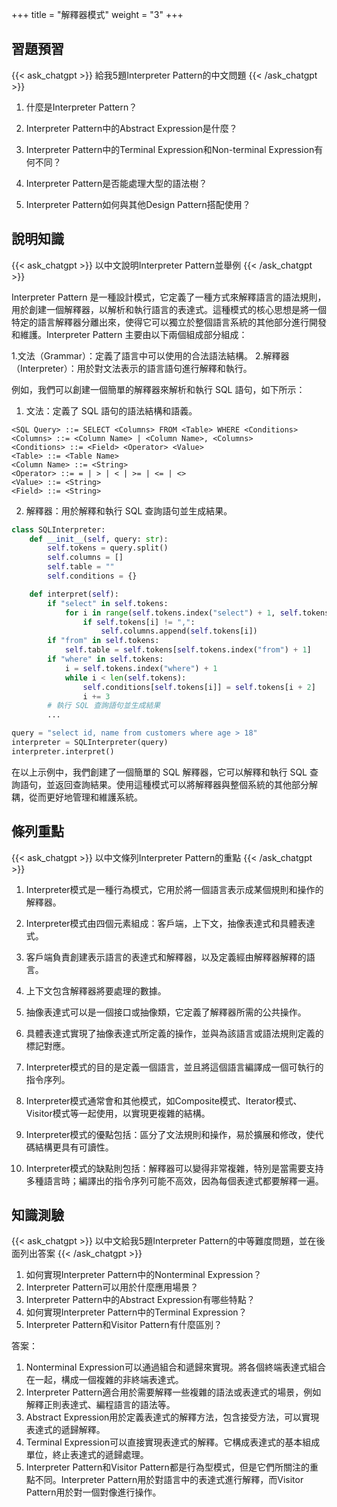 +++
title = "解釋器模式"
weight = "3"
+++
## 習題預習
{{< ask_chatgpt >}}
給我5題Interpreter Pattern的中文問題
{{< /ask_chatgpt >}}



1. 什麼是Interpreter Pattern？

2. Interpreter Pattern中的Abstract Expression是什麼？

3. Interpreter Pattern中的Terminal Expression和Non-terminal Expression有何不同？

4. Interpreter Pattern是否能處理大型的語法樹？

5. Interpreter Pattern如何與其他Design Pattern搭配使用？   

## 說明知識
{{< ask_chatgpt >}}
以中文說明Interpreter Pattern並舉例
{{< /ask_chatgpt >}}



Interpreter Pattern 是一種設計模式，它定義了一種方式來解釋語言的語法規則，用於創建一個解釋器，以解析和執行語言的表達式。這種模式的核心思想是將一個特定的語言解釋器分離出來，使得它可以獨立於整個語言系統的其他部分進行開發和維護。Interpreter Pattern 主要由以下兩個組成部分組成：

1.文法（Grammar）：定義了語言中可以使用的合法語法結構。
2.解釋器（Interpreter）：用於對文法表示的語言語句進行解釋和執行。

例如，我們可以創建一個簡單的解釋器來解析和執行 SQL 語句，如下所示：

1. 文法：定義了 SQL 語句的語法結構和語義。

```
<SQL Query> ::= SELECT <Columns> FROM <Table> WHERE <Conditions>
<Columns> ::= <Column Name> | <Column Name>, <Columns>
<Conditions> ::= <Field> <Operator> <Value>
<Table> ::= <Table Name>
<Column Name> ::= <String>
<Operator> ::= = | > | < | >= | <= | <>
<Value> ::= <String>
<Field> ::= <String>
```

2. 解釋器：用於解釋和執行 SQL 查詢語句並生成結果。

```python
class SQLInterpreter:
    def __init__(self, query: str):
        self.tokens = query.split()
        self.columns = []
        self.table = ""
        self.conditions = {}

    def interpret(self):
        if "select" in self.tokens:
            for i in range(self.tokens.index("select") + 1, self.tokens.index("from")):
                if self.tokens[i] != ",":
                    self.columns.append(self.tokens[i])
        if "from" in self.tokens:
            self.table = self.tokens[self.tokens.index("from") + 1]
        if "where" in self.tokens:
            i = self.tokens.index("where") + 1
            while i < len(self.tokens):
                self.conditions[self.tokens[i]] = self.tokens[i + 2]
                i += 3
        # 執行 SQL 查詢語句並生成結果
        ...

query = "select id, name from customers where age > 18"
interpreter = SQLInterpreter(query)
interpreter.interpret()
```

在以上示例中，我們創建了一個簡單的 SQL 解釋器，它可以解釋和執行 SQL 查詢語句，並返回查詢結果。使用這種模式可以將解釋器與整個系統的其他部分解耦，從而更好地管理和維護系統。   

## 條列重點
{{< ask_chatgpt >}}
以中文條列Interpreter Pattern的重點
{{< /ask_chatgpt >}}



1. Interpreter模式是一種行為模式，它用於將一個語言表示成某個規則和操作的解釋器。

2. Interpreter模式由四個元素組成：客戶端，上下文，抽像表達式和具體表達式。

3. 客戶端負責創建表示語言的表達式和解釋器，以及定義經由解釋器解釋的語言。

4. 上下文包含解釋器將要處理的數據。

5. 抽像表達式可以是一個接口或抽像類，它定義了解釋器所需的公共操作。

6. 具體表達式實現了抽像表達式所定義的操作，並與為該語言或語法規則定義的標記對應。

7. Interpreter模式的目的是定義一個語言，並且將這個語言編譯成一個可執行的指令序列。

8. Interpreter模式通常會和其他模式，如Composite模式、Iterator模式、Visitor模式等一起使用，以實現更複雜的結構。

9. Interpreter模式的優點包括：區分了文法規則和操作，易於擴展和修改，使代碼結構更具有可讀性。

10. Interpreter模式的缺點則包括：解釋器可以變得非常複雜，特別是當需要支持多種語言時；編譯出的指令序列可能不高效，因為每個表達式都要解釋一遍。   

## 知識測驗
{{< ask_chatgpt >}}
以中文給我5題Interpreter Pattern的中等難度問題，並在後面列出答案
{{< /ask_chatgpt >}}



1. 如何實現Interpreter Pattern中的Nonterminal Expression？
2. Interpreter Pattern可以用於什麼應用場景？
3. Interpreter Pattern中的Abstract Expression有哪些特點？
4. 如何實現Interpreter Pattern中的Terminal Expression？
5. Interpreter Pattern和Visitor Pattern有什麼區別？

答案：

1. Nonterminal Expression可以通過組合和遞歸來實現。將各個終端表達式組合在一起，構成一個複雜的非終端表達式。
2. Interpreter Pattern適合用於需要解釋一些複雜的語法或表達式的場景，例如解釋正則表達式、編程語言的語法等。
3. Abstract Expression用於定義表達式的解釋方法，包含接受方法，可以實現表達式的遞歸解釋。
4. Terminal Expression可以直接實現表達式的解釋。它構成表達式的基本組成單位，終止表達式的遞歸處理。
5. Interpreter Pattern和Visitor Pattern都是行為型模式，但是它們所關注的重點不同。Interpreter Pattern用於對語言中的表達式進行解釋，而Visitor Pattern用於對一個對像進行操作。   

